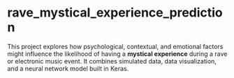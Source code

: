# rave_mystical_experience_prediction
This project explores how psychological, contextual, and emotional factors might influence the likelihood of having a **mystical experience** during a rave or electronic music event. It combines simulated data, data visualization, and a neural network model built in Keras.
